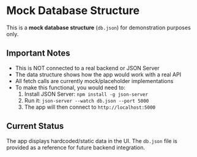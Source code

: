 # Mock Database Structure

This is a **mock database structure** (`db.json`) for demonstration purposes only.

## Important Notes

- This is NOT connected to a real backend or JSON Server
- The data structure shows how the app would work with a real API
- All fetch calls are currently mock/placeholder implementations
- To make this functional, you would need to:
  1. Install JSON Server: `npm install -g json-server`
  2. Run it: `json-server --watch db.json --port 5000`
  3. The app will then connect to `http://localhost:5000`

## Current Status

The app displays hardcoded/static data in the UI. The `db.json` file is provided as a reference for future backend integration.
